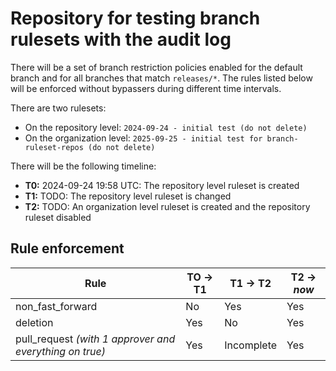 # Repository for testing branch rulesets with the audit log

There will be a set of branch restriction policies enabled for the default branch and for all branches that match `releases/*`. The rules listed below will be enforced without bypassers during different time intervals.

There are two rulesets:

* On the repository level: `2024-09-24 - initial test (do not delete)`
* On the organization level: `2025-09-25 - initial test for branch-ruleset-repos (do not delete)`

There will be the following timeline:

* **T0:** 2024-09-24 19:58 UTC: The repository level ruleset is created
* **T1:** TODO: The repository level ruleset is changed
* **T2:** TODO: An organization level ruleset is created and the repository ruleset disabled

## Rule enforcement

| Rule                                                    | TO -> T1 | T1 -> T2   | T2 -> _now_  |
|----------------------------------------                 | ---------|----------  |--------------|
| non_fast_forward                                        | No       | Yes        | Yes          |
| deletion                                                | Yes      | No         | Yes          |
| pull_request _(with 1 approver and everything on true)_ | Yes      | Incomplete | Yes          | 

